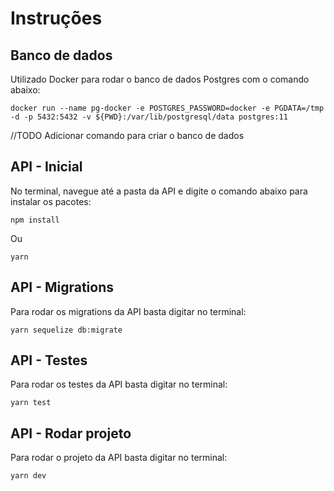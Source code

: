 # Instruções

## Banco de dados

Utilizado Docker para rodar o banco de dados Postgres com o comando abaixo:

    docker run --name pg-docker -e POSTGRES_PASSWORD=docker -e PGDATA=/tmp -d -p 5432:5432 -v ${PWD}:/var/lib/postgresql/data postgres:11

//TODO
Adicionar comando para criar o banco de dados

## API - Inicial

No terminal, navegue até a pasta da API e digite o comando abaixo para instalar os pacotes:

    npm install

Ou

    yarn

## API - Migrations

Para rodar os migrations da API basta digitar no terminal:

    yarn sequelize db:migrate

## API - Testes

Para rodar os testes da API basta digitar no terminal:

    yarn test

## API - Rodar projeto

Para rodar o projeto da API basta digitar no terminal:

    yarn dev